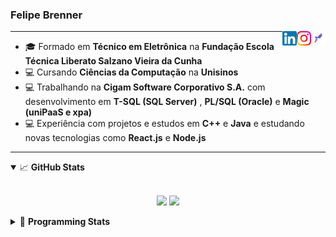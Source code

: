 <h3>Felipe Brenner</h3>

<a href="https://app.rocketseat.com.br/me/felipe-de-oliveira-brenner-conta-ignite" target="_blank" rel="nofollow"><img align="right" width="23rem" src="./assets/rocketseat.png" alt="Rocketseat: @felipe-de-oliveira-brenner-conta-ignite"/></a>
<a href="https://www.instagram.com/felipeobrenner/" target="_blank" rel="nofollow"><img align="right" width="23rem" src="./assets/instagram.png" alt="Instagram: @felipeobrenner"/></a>
<a href="https://www.linkedin.com/in/felipe-de-oliveira-brenner/" target="_blank" rel="nofollow"><img align="right" width="23rem" src="./assets/linkedin.png" alt="LinkedIn: @felipe-de-oliveira-brenner"/></a>

---

- 🎓 Formado em **Técnico em Eletrônica** na **Fundação Escola Técnica Liberato Salzano Vieira da Cunha**
- 💻 Cursando **Ciências da Computação** na **Unisinos**
- 💻 Trabalhando na **Cigam Software Corporativo S.A.** com desenvolvimento em **T-SQL (SQL Server)** , **PL/SQL (Oracle)** e **Magic (uniPaaS e xpa)**
- 💻 Experiência com projetos e estudos em **C++** e **Java** e estudando novas tecnologias como **React.js** e **Node.js**

---

<details open>
  <summary>📈 <b>GitHub Stats</b></summary>
  <br>
  <p align="center">
  <img src="https://github-readme-stats.vercel.app/api?username=felipebrenner&show_icons=true&theme=dark"/>
  <img src="https://github-readme-stats.vercel.app/api/top-langs/?username=felipebrenner&layout=compact&theme=dark">
  </p>

</details>

<details>
  <summary>🤖 <b>Programming Stats</b></summary>
  <br/>

  <!--START_SECTION:waka-->
**🐱 My Github Data** 

> 🏆 389 Contributions in the Year 2021
 > 
> 📦 107.5 kB Used in Github's Storage 
 > 
> 🚫 Not Opted to Hire
 > 
> 📜 17 Public Repositories 
 > 
> 🔑 0 Private Repositories  
 > 
**I'm a Night 🦉** 

```text
🌞 Morning    33 commits     ██░░░░░░░░░░░░░░░░░░░░░░░   8.62% 
🌆 Daytime    103 commits    ██████░░░░░░░░░░░░░░░░░░░   26.89% 
🌃 Evening    224 commits    ██████████████░░░░░░░░░░░   58.49% 
🌙 Night      23 commits     █░░░░░░░░░░░░░░░░░░░░░░░░   6.01%

```
📅 **I'm Most Productive on Tuesday** 

```text
Monday       65 commits     ████░░░░░░░░░░░░░░░░░░░░░   16.97% 
Tuesday      86 commits     █████░░░░░░░░░░░░░░░░░░░░   22.45% 
Wednesday    33 commits     ██░░░░░░░░░░░░░░░░░░░░░░░   8.62% 
Thursday     42 commits     ██░░░░░░░░░░░░░░░░░░░░░░░   10.97% 
Friday       25 commits     █░░░░░░░░░░░░░░░░░░░░░░░░   6.53% 
Saturday     58 commits     ███░░░░░░░░░░░░░░░░░░░░░░   15.14% 
Sunday       74 commits     ████░░░░░░░░░░░░░░░░░░░░░   19.32%

```


📊 **This Week I Spent My Time On** 

```text
💬 Programming Languages: 
TypeScript               6 hrs 51 mins       ███████████░░░░░░░░░░░░░░   44.46% 
SCSS                     2 hrs 21 mins       ███░░░░░░░░░░░░░░░░░░░░░░   15.33% 
Markdown                 1 hr 37 mins        ██░░░░░░░░░░░░░░░░░░░░░░░   10.55% 
JSON                     1 hr 33 mins        ██░░░░░░░░░░░░░░░░░░░░░░░   10.11% 
Python                   1 hr 16 mins        ██░░░░░░░░░░░░░░░░░░░░░░░   8.29%

🔥 Editors: 
VS Code                  15 hrs 25 mins      █████████████████████████   100.0%

🐱‍💻 Projects: 
ignite-reactjs-desafios  9 hrs 32 mins       ███████████████░░░░░░░░░░   61.92% 
pysctp                   1 hr 25 mins        ██░░░░░░░░░░░░░░░░░░░░░░░   9.2% 
Clique                   1 hr 11 mins        ██░░░░░░░░░░░░░░░░░░░░░░░   7.73% 
www_CGFrontTemplate      57 mins             █░░░░░░░░░░░░░░░░░░░░░░░░   6.19% 
www_CGFrontEnd           37 mins             █░░░░░░░░░░░░░░░░░░░░░░░░   4.02%

💻 Operating System: 
Linux                    14 hrs 59 mins      ████████████████████████░   97.27% 
Windows                  25 mins             ░░░░░░░░░░░░░░░░░░░░░░░░░   2.73%

```

**I Mostly Code in TypeScript** 

```text
TypeScript               5 repos             ███████░░░░░░░░░░░░░░░░░░   31.25% 
Java                     3 repos             ████░░░░░░░░░░░░░░░░░░░░░   18.75% 
CSS                      2 repos             ███░░░░░░░░░░░░░░░░░░░░░░   12.5% 
Assembly                 1 repo              █░░░░░░░░░░░░░░░░░░░░░░░░   6.25% 
HTML                     1 repo              █░░░░░░░░░░░░░░░░░░░░░░░░   6.25%

```



 Last Updated on 26/06/2021
<!--END_SECTION:waka-->
</details>

